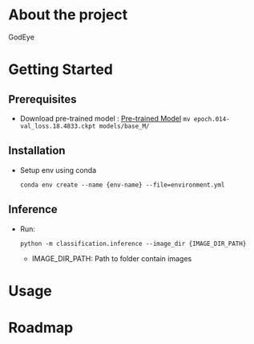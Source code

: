 # About the project
GodEye

# Getting Started

## Prerequisites
- Download pre-trained model : [Pre-trained Model](https://drive.google.com/file/d/1VTy82gLD43JcTOVRHMrdXtXi3KSystH-/view?usp=sharing)
    `
    mv epoch.014-val_loss.18.4833.ckpt models/base_M/
    `

## Installation
- Setup env using conda

    `
    conda env create --name {env-name} --file=environment.yml
    `

## Inference
- Run:

    `
    python -m classification.inference --image_dir {IMAGE_DIR_PATH}
    `
    - IMAGE_DIR_PATH: Path to folder contain images


# Usage

# Roadmap